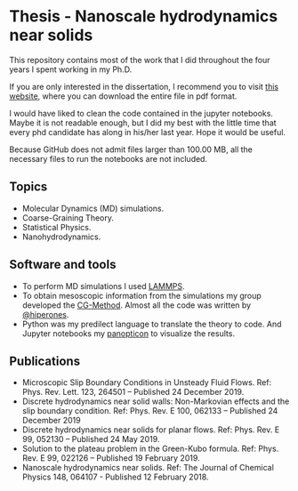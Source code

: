 # Thesis - Nanoscale hydrodynamics near solids

This repository contains most of the work that I did throughout the four years I spent working in my Ph.D.

If you are only interested in the dissertation, I recommend you to visit [this website](http://62.204.194.43/fez/view/tesisuned:ED-Pg-Ciencias-Dduque), where you can download the entire file in pdf format.


I would have liked to clean the code contained in the jupyter notebooks. Maybe it is not readable enough, but I did my best with the little time that every phd candidate has along in his/her last year. Hope it would be useful. 


Because GitHub does not admit files larger than 100.00 MB, all the necessary files to run the notebooks are not included. 

## Topics

* Molecular Dynamics (MD) simulations. 
* Coarse-Graining Theory.
* Statistical Physics. 
* Nanohydrodynamics. 


## Software and tools

* To perform MD simulations I used [LAMMPS](https://lammps.sandia.gov/).
* To obtain mesoscopic information from the simulations my group developed the [CG-Method](UNEDSoftMatter/CG-Method). Almost all the code was written by [@hiperones](https://github.com/hiperones).
* Python was my predilect language to translate the theory to code. And Jupyter notebooks my [panopticon](https://en.wikipedia.org/wiki/Panopticon) to visualize the results. 

## Publications

* Microscopic Slip Boundary Conditions in Unsteady Fluid Flows. Ref: Phys. Rev. Lett. 123, 264501 – Published 24 December 2019.
* Discrete hydrodynamics near solid walls: Non-Markovian effects and the slip boundary condition. Ref: Phys. Rev. E 100, 062133 – Published 24 December 2019
* Discrete hydrodynamics near solids for planar flows. Ref: Phys. Rev. E 99, 052130 – Published 24 May 2019. 
* Solution to the plateau problem in the Green-Kubo formula. Ref: Phys. Rev. E 99, 022126 – Published 19 February 2019.
* Nanoscale hydrodynamics near solids. Ref: The Journal of Chemical Physics 148, 064107 - Published 12 February 2018.


